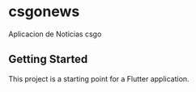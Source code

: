 # csgonews

Aplicacion de Noticias csgo

## Getting Started

This project is a starting point for a Flutter application.


